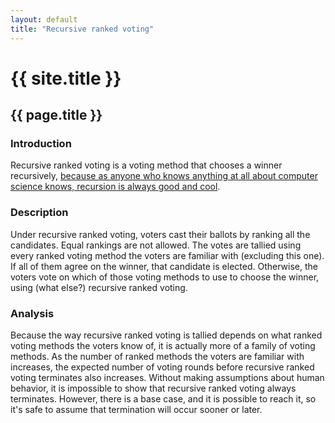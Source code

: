 ```yaml
---
layout: default
title: "Recursive ranked voting"
---
```

# {{ site.title }}
## {{ page.title }}
### Introduction

Recursive ranked voting is a voting method that chooses a winner recursively, [because as anyone who knows anything at all about computer science knows, recursion is always good and cool](https://www.dangermouse.net/esoteric/bogobogosort.html).

### Description

Under recursive ranked voting, voters cast their ballots by ranking all the candidates. Equal rankings are not allowed. The votes are tallied using every ranked voting method the voters are familiar with (excluding this one). If all of them agree on the winner, that candidate is elected. Otherwise, the voters vote on which of those voting methods to use to choose the winner, using (what else?) recursive ranked voting.

### Analysis

Because the way recursive ranked voting is tallied depends on what ranked voting methods the voters know of, it is actually more of a family of voting methods. As the number of ranked methods the voters are familiar with increases, the expected number of voting rounds before recursive ranked voting terminates also increases. Without making assumptions about human behavior, it is impossible to show that recursive ranked voting always terminates. However, there is a base case, and it is possible to reach it, so it's safe to assume that termination will occur sooner or later.
